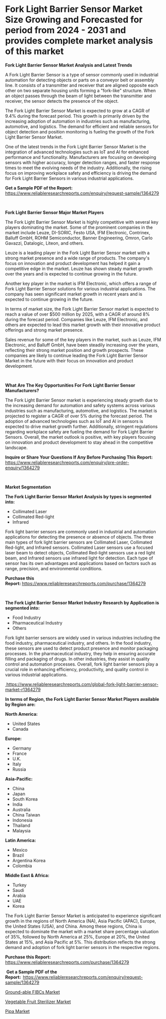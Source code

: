 <p><h1>Fork Light Barrier Sensor Market Size Growing and Forecasted for period from 2024 - 2031 and provides complete market analysis of this market</h1></p><p><strong>Fork Light Barrier Sensor Market Analysis and Latest Trends</strong></p>
<p><p>A Fork Light Barrier Sensor is a type of sensor commonly used in industrial automation for detecting objects or parts on a conveyor belt or assembly line. It consists of a transmitter and receiver that are aligned opposite each other on two separate housing units forming a "fork-like" structure. When an object passes through the beam of light between the transmitter and receiver, the sensor detects the presence of the object.</p><p>The Fork Light Barrier Sensor Market is expected to grow at a CAGR of 9.4% during the forecast period. This growth is primarily driven by the increasing adoption of automation in industries such as manufacturing, automotive, and logistics. The demand for efficient and reliable sensors for object detection and position monitoring is fueling the growth of the Fork Light Barrier Sensor Market.</p><p>One of the latest trends in the Fork Light Barrier Sensor Market is the integration of advanced technologies such as IoT and AI for enhanced performance and functionality. Manufacturers are focusing on developing sensors with higher accuracy, longer detection ranges, and faster response times to meet the evolving needs of the industry. Additionally, the rising focus on improving workplace safety and efficiency is driving the demand for Fork Light Barrier Sensors in various industrial applications.</p></p>
<p><strong>Get a Sample PDF of the Report:&nbsp;</strong> <a href="https://www.reliableresearchreports.com/enquiry/request-sample/1364279">https://www.reliableresearchreports.com/enquiry/request-sample/1364279</a></p>
<p>&nbsp;</p>
<p><strong>Fork Light Barrier Sensor Major Market Players</strong></p>
<p><p>The Fork Light Barrier Sensor Market is highly competitive with several key players dominating the market. Some of the prominent companies in the market include Leuze, DI-SORIC, Festo USA, IFM Electronic, Contrinex, Balluff GmbH, ROHM Semiconductor, Banner Engineering, Omron, Carlo Gavazzi, Datalogic, Liteon, and others.</p><p>Leuze is a leading player in the Fork Light Barrier Sensor market with a strong market presence and a wide range of products. The company's focus on innovation and product development has helped it gain a competitive edge in the market. Leuze has shown steady market growth over the years and is expected to continue growing in the future.</p><p>Another key player in the market is IFM Electronic, which offers a range of Fork Light Barrier Sensor solutions for various industrial applications. The company has seen significant market growth in recent years and is expected to continue growing in the future.</p><p>In terms of market size, the Fork Light Barrier Sensor market is expected to reach a value of over $500 million by 2025, with a CAGR of around 8% during the forecast period. Companies like Leuze, IFM Electronic, and others are expected to lead this market growth with their innovative product offerings and strong market presence.</p><p>Sales revenue for some of the key players in the market, such as Leuze, IFM Electronic, and Balluff GmbH, have been steadily increasing over the years, reflecting their strong market position and growth prospects. These companies are likely to continue leading the Fork Light Barrier Sensor Market in the future with their focus on innovation and product development.</p></p>
<p>&nbsp;</p>
<p><strong>What Are The Key Opportunities For Fork Light Barrier Sensor Manufacturers?</strong></p>
<p><p>The Fork Light Barrier Sensor market is experiencing steady growth due to the increasing demand for automation and safety systems across various industries such as manufacturing, automotive, and logistics. The market is projected to register a CAGR of over 5% during the forecast period. The adoption of advanced technologies such as IoT and AI in sensors is expected to drive market growth further. Additionally, stringent regulations regarding workplace safety are fueling the demand for Fork Light Barrier Sensors. Overall, the market outlook is positive, with key players focusing on innovation and product development to stay ahead in the competitive landscape.</p></p>
<p><strong>Inquire or Share Your Questions If Any Before Purchasing This Report:</strong> <a href="https://www.reliableresearchreports.com/enquiry/pre-order-enquiry/1364279">https://www.reliableresearchreports.com/enquiry/pre-order-enquiry/1364279</a></p>
<p>&nbsp;</p>
<p><strong>Market Segmentation</strong></p>
<p><strong>The Fork Light Barrier Sensor Market Analysis by types is segmented into:</strong></p>
<p><ul><li>Collimated Laser</li><li>Collimated Red-light</li><li>Infrared</li></ul></p>
<p><p>Fork light barrier sensors are commonly used in industrial and automation applications for detecting the presence or absence of objects. The three main types of fork light barrier sensors are Collimated Laser, Collimated Red-light, and Infrared sensors. Collimated Laser sensors use a focused laser beam to detect objects, Collimated Red-light sensors use a red light beam, and Infrared sensors use infrared light for detection. Each type of sensor has its own advantages and applications based on factors such as range, precision, and environmental conditions.</p></p>
<p><strong>Purchase this Report:&nbsp;</strong><a href="https://www.reliableresearchreports.com/purchase/1364279">https://www.reliableresearchreports.com/purchase/1364279</a></p>
<p>&nbsp;</p>
<p><strong>The Fork Light Barrier Sensor Market Industry Research by Application is segmented into:</strong></p>
<p><ul><li>Food Industry</li><li>Pharmaceutical Industry</li><li>Others</li></ul></p>
<p><p>Fork light barrier sensors are widely used in various industries including the food industry, pharmaceutical industry, and others. In the food industry, these sensors are used to detect product presence and monitor packaging processes. In the pharmaceutical industry, they help in ensuring accurate filling and packaging of drugs. In other industries, they assist in quality control and automation processes. Overall, fork light barrier sensors play a crucial role in enhancing efficiency, productivity, and quality control in various industrial applications.</p></p>
<p><a href="https://www.reliableresearchreports.com/global-fork-light-barrier-sensor-market-r1364279">&nbsp;https://www.reliableresearchreports.com/global-fork-light-barrier-sensor-market-r1364279</a></p>
<p><strong>In terms of Region, the Fork Light Barrier Sensor Market Players available by Region are:</strong></p>
<p>
    <p> <strong> North America: </strong>
        <ul>
            <li>United States</li>
            <li>Canada</li>
        </ul>
        </p> 
    <p> <strong> Europe: </strong>
        <ul>
            <li>Germany</li>
            <li>France</li>
            <li>U.K.</li>
            <li>Italy</li>
            <li>Russia</li>
        </ul>
        </p> 
    <p> <strong> Asia-Pacific: </strong>
        <ul>
            <li>China</li>
            <li>Japan</li>
            <li>South Korea</li>
            <li>India</li>
            <li>Australia</li>
            <li>China Taiwan</li>
            <li>Indonesia</li>
            <li>Thailand</li>
            <li>Malaysia</li>
        </ul>
        </p> 
    <p> <strong> Latin America: </strong>
        <ul>
            <li>Mexico</li>
            <li>Brazil</li>
            <li>Argentina Korea</li>
            <li>Colombia</li>
        </ul>
        </p> 
    <p> <strong> Middle East & Africa: </strong>
        <ul>
            <li>Turkey</li>
            <li>Saudi</li>
            <li>Arabia</li>
            <li>UAE</li>
            <li>Korea</li>
        </ul>
    </p>
    </p>
<p><p>The Fork Light Barrier Sensor Market is anticipated to experience significant growth in the regions of North America (NA), Asia Pacific (APAC), Europe, the United States (USA), and China. Among these regions, China is expected to dominate the market with a market share percentage valuation of 35%, followed by North America at 25%, Europe at 20%, the United States at 15%, and Asia Pacific at 5%. This distribution reflects the strong demand and adoption of fork light barrier sensors in the respective regions.</p></p>
<p><strong>Purchase this Report: </strong><a href="https://www.reliableresearchreports.com/purchase/1364279">https://www.reliableresearchreports.com/purchase/1364279</a></p>
<p>&nbsp;<strong>Get a Sample PDF of the Report:&nbsp;&nbsp;</strong><a href="https://www.reliableresearchreports.com/enquiry/request-sample/1364279">https://www.reliableresearchreports.com/enquiry/request-sample/1364279</a></p>
<p><strong></strong></p>
<p><p><a href="https://www.linkedin.com/pulse/ground-able-fibcs-market-size-reveals-best-marketing-channels-rr4qf?trackingId=IWgm2DRoAlWQMyoaF6YJhw%3D%3D">Ground-able FIBCs Market</a></p><p><a href="https://www.linkedin.com/pulse/vegetable-fruit-sterilizer-market-share-evolution-growth-7if1f?trackingId=uYA%2Fcvgzs5CzuH%2FleeqGzw%3D%3D">Vegetable Fruit Sterilizer Market</a></p><p><a href="https://www.linkedin.com/pulse/decoding-pipa-market-metrics-share-trends-growth-patterns-so4yf?trackingId=PKa2xX1VARexu5Du92jr8A%3D%3D">Pipa Market</a></p></p>